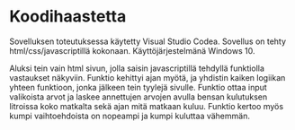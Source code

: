 # Koodihaastetta

Sovelluksen toteutuksessa käytetty Visual Studio Codea. 
Sovellus on tehty html/css/javascriptillä kokonaan.
Käyttöjärjestelmänä Windows 10.

Aluksi tein vain html sivun, jolla saisin javascriptillä tehdyllä funktiolla
vastaukset näkyviin. Funktio kehittyi ajan myötä, ja yhdistin kaiken logiikan
yhteen funktioon, jonka jälkeen tein tyylejä sivulle. 
Funktio ottaa input valikoista arvot ja laskee annettujen arvojen avulla
bensan kulutuksen litroissa koko matkalta sekä ajan mitä matkaan kuluu.
Funktio kertoo myös kumpi vaihtoehdoista on nopeampi ja kumpi kuluttaa vähemmän.
